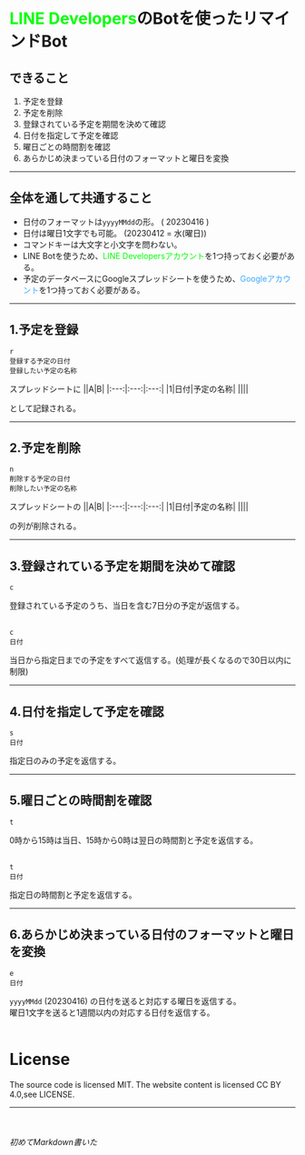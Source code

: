 # <span style="color:lime">LINE Developers</span>のBotを使ったリマインドBot
## できること
1. 予定を登録
2. 予定を削除
3. 登録されている予定を期間を決めて確認
4. 日付を指定して予定を確認
5. 曜日ごとの時間割を確認
6. あらかじめ決まっている日付のフォーマットと曜日を変換
---
## 全体を通して共通すること
- 日付のフォーマットは`yyyyMMdd`の形。 ( 20230416 )
- 日付は曜日1文字でも可能。 (20230412 = 水(曜日))
- コマンドキーは大文字と小文字を問わない。
- LINE Botを使うため、<span style="color:lime">LINE Developersアカウント</span>を1つ持っておく必要がある。
- 予定のデータベースにGoogleスプレッドシートを使うため、<span style="color:#3aa9ff">Googleアカウント</span>を1つ持っておく必要がある。
---
## 1.予定を登録
```
r
登録する予定の日付
登録したい予定の名称
```
スプレッドシートに
||A|B|
|:---:|:---:|:---:|
|1|日付|予定の名称|
||||

として記録される。<br>

---
## 2.予定を削除
```
n
削除する予定の日付
削除したい予定の名称
```
スプレッドシートの
||A|B|
|:---:|:---:|:---:|
|1|日付|予定の名称|
||||

の列が削除される。<br>

---
## 3.登録されている予定を期間を決めて確認
```
c
```
登録されている予定のうち、当日を含む7日分の予定が返信する。<br><br>
```
c
日付
```
当日から指定日までの予定をすべて返信する。(処理が長くなるので30日以内に制限)<br>

---
## 4.日付を指定して予定を確認
```
s
日付
```
指定日のみの予定を返信する。<br>

---
## 5.曜日ごとの時間割を確認
```
t
```
0時から15時は当日、15時から0時は翌日の時間割と予定を返信する。<br><br>
```
t
日付
```
指定日の時間割と予定を返信する。<br>

---
## 6.あらかじめ決まっている日付のフォーマットと曜日を変換
```
e
日付
```
`yyyyMMdd` (20230416) の日付を送ると対応する曜日を返信する。<br>曜日1文字を送ると1週間以内の対応する日付を返信する。<br><br>

# License
The source code is licensed MIT. The website content is licensed CC BY 4.0,see LICENSE.<br>

---
<br>

###### 初めてMarkdown書いた
